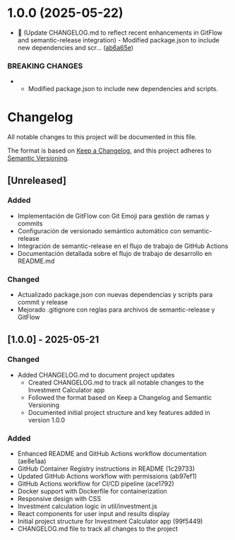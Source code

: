 # 1.0.0 (2025-05-22)


* :pencil: (Update CHANGELOG.md to reflect recent enhancements in GitFlow and semantic-release integration) - Modified package.json to include new dependencies and scr… ([ab6a65e](https://github.com/cbuelvasc/investment-calculator-app/commit/ab6a65ed9ae1f223e445a9cd954fe969687b2dda))


### BREAKING CHANGES

* - Modified package.json to include new dependencies and scripts.

# Changelog

All notable changes to this project will be documented in this file.

The format is based on [Keep a Changelog](https://keepachangelog.com/en/1.0.0/),
and this project adheres to [Semantic Versioning](https://semver.org/spec/v2.0.0.html).

## [Unreleased]

### Added
- Implementación de GitFlow con Git Emoji para gestión de ramas y commits
- Configuración de versionado semántico automático con semantic-release
- Integración de semantic-release en el flujo de trabajo de GitHub Actions
- Documentación detallada sobre el flujo de trabajo de desarrollo en README.md

### Changed
- Actualizado package.json con nuevas dependencias y scripts para commit y release
- Mejorado .gitignore con reglas para archivos de semantic-release y GitFlow

## [1.0.0] - 2025-05-21

### Changed
- Added CHANGELOG.md to document project updates
  - Created CHANGELOG.md to track all notable changes to the Investment Calculator app
  - Followed the format based on Keep a Changelog and Semantic Versioning
  - Documented initial project structure and key features added in version 1.0.0

### Added
- Enhanced README and GitHub Actions workflow documentation (ae8e1aa)
- GitHub Container Registry instructions in README (1c29733)
- Updated GitHub Actions workflow with permissions (ab97ef1)
- GitHub Actions workflow for CI/CD pipeline (ace1792)
- Docker support with Dockerfile for containerization
- Responsive design with CSS
- Investment calculation logic in util/investment.js
- React components for user input and results display
- Initial project structure for Investment Calculator app (99f5449)
- CHANGELOG.md file to track all changes to the project

